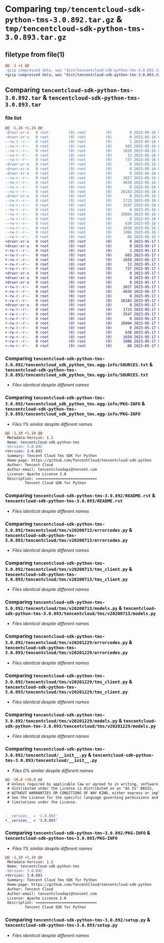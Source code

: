 # Comparing `tmp/tencentcloud-sdk-python-tms-3.0.892.tar.gz` & `tmp/tencentcloud-sdk-python-tms-3.0.893.tar.gz`

## filetype from file(1)

```diff
@@ -1 +1 @@
-gzip compressed data, was "dist/tencentcloud-sdk-python-tms-3.0.892.tar", last modified: Tue May 16 00:48:51 2023, max compression
+gzip compressed data, was "dist/tencentcloud-sdk-python-tms-3.0.893.tar", last modified: Wed May 17 03:43:24 2023, max compression
```

## Comparing `tencentcloud-sdk-python-tms-3.0.892.tar` & `tencentcloud-sdk-python-tms-3.0.893.tar`

### file list

```diff
@@ -1,24 +1,24 @@
-drwxr-xr-x   0 root         (0) root         (0)        0 2023-05-16 00:48:51.000000 tencentcloud-sdk-python-tms-3.0.892/
-drwxr-xr-x   0 root         (0) root         (0)        0 2023-05-16 00:48:51.000000 tencentcloud-sdk-python-tms-3.0.892/tencentcloud_sdk_python_tms.egg-info/
--rw-r--r--   0 root         (0) root         (0)        1 2023-05-16 00:48:51.000000 tencentcloud-sdk-python-tms-3.0.892/tencentcloud_sdk_python_tms.egg-info/dependency_links.txt
--rw-r--r--   0 root         (0) root         (0)      603 2023-05-16 00:48:51.000000 tencentcloud-sdk-python-tms-3.0.892/tencentcloud_sdk_python_tms.egg-info/SOURCES.txt
--rw-r--r--   0 root         (0) root         (0)     1659 2023-05-16 00:48:51.000000 tencentcloud-sdk-python-tms-3.0.892/tencentcloud_sdk_python_tms.egg-info/PKG-INFO
--rw-r--r--   0 root         (0) root         (0)       13 2023-05-16 00:48:51.000000 tencentcloud-sdk-python-tms-3.0.892/tencentcloud_sdk_python_tms.egg-info/top_level.txt
--rw-r--r--   0 root         (0) root         (0)      737 2023-05-16 00:48:51.000000 tencentcloud-sdk-python-tms-3.0.892/README.rst
-drwxr-xr-x   0 root         (0) root         (0)        0 2023-05-16 00:48:51.000000 tencentcloud-sdk-python-tms-3.0.892/tencentcloud/
-drwxr-xr-x   0 root         (0) root         (0)        0 2023-05-16 00:48:51.000000 tencentcloud-sdk-python-tms-3.0.892/tencentcloud/tms/
-drwxr-xr-x   0 root         (0) root         (0)        0 2023-05-16 00:48:51.000000 tencentcloud-sdk-python-tms-3.0.892/tencentcloud/tms/v20200713/
--rw-r--r--   0 root         (0) root         (0)     3027 2023-05-16 00:48:51.000000 tencentcloud-sdk-python-tms-3.0.892/tencentcloud/tms/v20200713/errorcodes.py
--rw-r--r--   0 root         (0) root         (0)     4658 2023-05-16 00:48:51.000000 tencentcloud-sdk-python-tms-3.0.892/tencentcloud/tms/v20200713/tms_client.py
--rw-r--r--   0 root         (0) root         (0)        0 2023-05-16 00:48:51.000000 tencentcloud-sdk-python-tms-3.0.892/tencentcloud/tms/v20200713/__init__.py
--rw-r--r--   0 root         (0) root         (0)    26183 2023-05-16 00:48:51.000000 tencentcloud-sdk-python-tms-3.0.892/tencentcloud/tms/v20200713/models.py
-drwxr-xr-x   0 root         (0) root         (0)        0 2023-05-16 00:48:51.000000 tencentcloud-sdk-python-tms-3.0.892/tencentcloud/tms/v20201229/
--rw-r--r--   0 root         (0) root         (0)     1723 2023-05-16 00:48:51.000000 tencentcloud-sdk-python-tms-3.0.892/tencentcloud/tms/v20201229/errorcodes.py
--rw-r--r--   0 root         (0) root         (0)     3547 2023-05-16 00:48:51.000000 tencentcloud-sdk-python-tms-3.0.892/tencentcloud/tms/v20201229/tms_client.py
--rw-r--r--   0 root         (0) root         (0)        0 2023-05-16 00:48:51.000000 tencentcloud-sdk-python-tms-3.0.892/tencentcloud/tms/v20201229/__init__.py
--rw-r--r--   0 root         (0) root         (0)    20804 2023-05-16 00:48:51.000000 tencentcloud-sdk-python-tms-3.0.892/tencentcloud/tms/v20201229/models.py
--rw-r--r--   0 root         (0) root         (0)        0 2023-05-16 00:48:51.000000 tencentcloud-sdk-python-tms-3.0.892/tencentcloud/tms/__init__.py
--rw-r--r--   0 root         (0) root         (0)      630 2023-05-16 00:48:51.000000 tencentcloud-sdk-python-tms-3.0.892/tencentcloud/__init__.py
--rw-r--r--   0 root         (0) root         (0)     1659 2023-05-16 00:48:51.000000 tencentcloud-sdk-python-tms-3.0.892/PKG-INFO
--rw-r--r--   0 root         (0) root         (0)     1006 2023-05-16 00:48:51.000000 tencentcloud-sdk-python-tms-3.0.892/setup.py
--rw-r--r--   0 root         (0) root         (0)       88 2023-05-16 00:48:51.000000 tencentcloud-sdk-python-tms-3.0.892/setup.cfg
+drwxr-xr-x   0 root         (0) root         (0)        0 2023-05-17 03:43:24.000000 tencentcloud-sdk-python-tms-3.0.893/
+drwxr-xr-x   0 root         (0) root         (0)        0 2023-05-17 03:43:24.000000 tencentcloud-sdk-python-tms-3.0.893/tencentcloud_sdk_python_tms.egg-info/
+-rw-r--r--   0 root         (0) root         (0)        1 2023-05-17 03:43:24.000000 tencentcloud-sdk-python-tms-3.0.893/tencentcloud_sdk_python_tms.egg-info/dependency_links.txt
+-rw-r--r--   0 root         (0) root         (0)      603 2023-05-17 03:43:24.000000 tencentcloud-sdk-python-tms-3.0.893/tencentcloud_sdk_python_tms.egg-info/SOURCES.txt
+-rw-r--r--   0 root         (0) root         (0)     1659 2023-05-17 03:43:24.000000 tencentcloud-sdk-python-tms-3.0.893/tencentcloud_sdk_python_tms.egg-info/PKG-INFO
+-rw-r--r--   0 root         (0) root         (0)       13 2023-05-17 03:43:24.000000 tencentcloud-sdk-python-tms-3.0.893/tencentcloud_sdk_python_tms.egg-info/top_level.txt
+-rw-r--r--   0 root         (0) root         (0)      737 2023-05-17 03:43:24.000000 tencentcloud-sdk-python-tms-3.0.893/README.rst
+drwxr-xr-x   0 root         (0) root         (0)        0 2023-05-17 03:43:24.000000 tencentcloud-sdk-python-tms-3.0.893/tencentcloud/
+drwxr-xr-x   0 root         (0) root         (0)        0 2023-05-17 03:43:24.000000 tencentcloud-sdk-python-tms-3.0.893/tencentcloud/tms/
+drwxr-xr-x   0 root         (0) root         (0)        0 2023-05-17 03:43:24.000000 tencentcloud-sdk-python-tms-3.0.893/tencentcloud/tms/v20200713/
+-rw-r--r--   0 root         (0) root         (0)     3027 2023-05-17 03:43:24.000000 tencentcloud-sdk-python-tms-3.0.893/tencentcloud/tms/v20200713/errorcodes.py
+-rw-r--r--   0 root         (0) root         (0)     4658 2023-05-17 03:43:24.000000 tencentcloud-sdk-python-tms-3.0.893/tencentcloud/tms/v20200713/tms_client.py
+-rw-r--r--   0 root         (0) root         (0)        0 2023-05-17 03:43:24.000000 tencentcloud-sdk-python-tms-3.0.893/tencentcloud/tms/v20200713/__init__.py
+-rw-r--r--   0 root         (0) root         (0)    26183 2023-05-17 03:43:24.000000 tencentcloud-sdk-python-tms-3.0.893/tencentcloud/tms/v20200713/models.py
+drwxr-xr-x   0 root         (0) root         (0)        0 2023-05-17 03:43:24.000000 tencentcloud-sdk-python-tms-3.0.893/tencentcloud/tms/v20201229/
+-rw-r--r--   0 root         (0) root         (0)     1723 2023-05-17 03:43:24.000000 tencentcloud-sdk-python-tms-3.0.893/tencentcloud/tms/v20201229/errorcodes.py
+-rw-r--r--   0 root         (0) root         (0)     3547 2023-05-17 03:43:24.000000 tencentcloud-sdk-python-tms-3.0.893/tencentcloud/tms/v20201229/tms_client.py
+-rw-r--r--   0 root         (0) root         (0)        0 2023-05-17 03:43:24.000000 tencentcloud-sdk-python-tms-3.0.893/tencentcloud/tms/v20201229/__init__.py
+-rw-r--r--   0 root         (0) root         (0)    20804 2023-05-17 03:43:24.000000 tencentcloud-sdk-python-tms-3.0.893/tencentcloud/tms/v20201229/models.py
+-rw-r--r--   0 root         (0) root         (0)        0 2023-05-17 03:43:24.000000 tencentcloud-sdk-python-tms-3.0.893/tencentcloud/tms/__init__.py
+-rw-r--r--   0 root         (0) root         (0)      630 2023-05-17 03:43:24.000000 tencentcloud-sdk-python-tms-3.0.893/tencentcloud/__init__.py
+-rw-r--r--   0 root         (0) root         (0)     1659 2023-05-17 03:43:24.000000 tencentcloud-sdk-python-tms-3.0.893/PKG-INFO
+-rw-r--r--   0 root         (0) root         (0)     1006 2023-05-17 03:43:24.000000 tencentcloud-sdk-python-tms-3.0.893/setup.py
+-rw-r--r--   0 root         (0) root         (0)       88 2023-05-17 03:43:24.000000 tencentcloud-sdk-python-tms-3.0.893/setup.cfg
```

### Comparing `tencentcloud-sdk-python-tms-3.0.892/tencentcloud_sdk_python_tms.egg-info/SOURCES.txt` & `tencentcloud-sdk-python-tms-3.0.893/tencentcloud_sdk_python_tms.egg-info/SOURCES.txt`

 * *Files identical despite different names*

### Comparing `tencentcloud-sdk-python-tms-3.0.892/tencentcloud_sdk_python_tms.egg-info/PKG-INFO` & `tencentcloud-sdk-python-tms-3.0.893/tencentcloud_sdk_python_tms.egg-info/PKG-INFO`

 * *Files 1% similar despite different names*

```diff
@@ -1,10 +1,10 @@
 Metadata-Version: 1.1
 Name: tencentcloud-sdk-python-tms
-Version: 3.0.892
+Version: 3.0.893
 Summary: Tencent Cloud Tms SDK for Python
 Home-page: https://github.com/TencentCloud/tencentcloud-sdk-python
 Author: Tencent Cloud
 Author-email: tencentcloudapi@tencent.com
 License: Apache License 2.0
 Description: ============================
         Tencent Cloud SDK for Python
```

### Comparing `tencentcloud-sdk-python-tms-3.0.892/README.rst` & `tencentcloud-sdk-python-tms-3.0.893/README.rst`

 * *Files identical despite different names*

### Comparing `tencentcloud-sdk-python-tms-3.0.892/tencentcloud/tms/v20200713/errorcodes.py` & `tencentcloud-sdk-python-tms-3.0.893/tencentcloud/tms/v20200713/errorcodes.py`

 * *Files identical despite different names*

### Comparing `tencentcloud-sdk-python-tms-3.0.892/tencentcloud/tms/v20200713/tms_client.py` & `tencentcloud-sdk-python-tms-3.0.893/tencentcloud/tms/v20200713/tms_client.py`

 * *Files identical despite different names*

### Comparing `tencentcloud-sdk-python-tms-3.0.892/tencentcloud/tms/v20200713/models.py` & `tencentcloud-sdk-python-tms-3.0.893/tencentcloud/tms/v20200713/models.py`

 * *Files identical despite different names*

### Comparing `tencentcloud-sdk-python-tms-3.0.892/tencentcloud/tms/v20201229/errorcodes.py` & `tencentcloud-sdk-python-tms-3.0.893/tencentcloud/tms/v20201229/errorcodes.py`

 * *Files identical despite different names*

### Comparing `tencentcloud-sdk-python-tms-3.0.892/tencentcloud/tms/v20201229/tms_client.py` & `tencentcloud-sdk-python-tms-3.0.893/tencentcloud/tms/v20201229/tms_client.py`

 * *Files identical despite different names*

### Comparing `tencentcloud-sdk-python-tms-3.0.892/tencentcloud/tms/v20201229/models.py` & `tencentcloud-sdk-python-tms-3.0.893/tencentcloud/tms/v20201229/models.py`

 * *Files identical despite different names*

### Comparing `tencentcloud-sdk-python-tms-3.0.892/tencentcloud/__init__.py` & `tencentcloud-sdk-python-tms-3.0.893/tencentcloud/__init__.py`

 * *Files 0% similar despite different names*

```diff
@@ -10,8 +10,8 @@
 # Unless required by applicable law or agreed to in writing, software
 # distributed under the License is distributed on an "AS IS" BASIS,
 # WITHOUT WARRANTIES OR CONDITIONS OF ANY KIND, either express or implied.
 # See the License for the specific language governing permissions and
 # limitations under the License.
 
 
-__version__ = '3.0.892'
+__version__ = '3.0.893'
```

### Comparing `tencentcloud-sdk-python-tms-3.0.892/PKG-INFO` & `tencentcloud-sdk-python-tms-3.0.893/PKG-INFO`

 * *Files 1% similar despite different names*

```diff
@@ -1,10 +1,10 @@
 Metadata-Version: 1.1
 Name: tencentcloud-sdk-python-tms
-Version: 3.0.892
+Version: 3.0.893
 Summary: Tencent Cloud Tms SDK for Python
 Home-page: https://github.com/TencentCloud/tencentcloud-sdk-python
 Author: Tencent Cloud
 Author-email: tencentcloudapi@tencent.com
 License: Apache License 2.0
 Description: ============================
         Tencent Cloud SDK for Python
```

### Comparing `tencentcloud-sdk-python-tms-3.0.892/setup.py` & `tencentcloud-sdk-python-tms-3.0.893/setup.py`

 * *Files identical despite different names*


